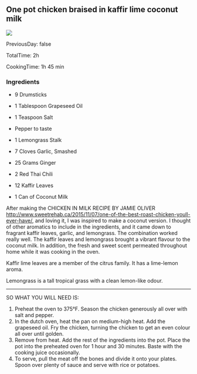 [title]: #()

## One pot chicken braised in kaffir lime coconut milk

[img]: #()

![](../docs/imgs/)

[#url]:#()

[](https://www.sweetrehab.ca/2015/11/20/one-pot-chicken-braised-in-kaffir-lime-coconut-milk)

[recipe-time]: #()

PreviousDay: false

TotalTime: 2h

CookingTime: 1h 45 min

[ingredients-content]: #()

### Ingredients
* 9 Drumsticks
* 1 Tablespoon Grapeseed Oil
* 1 Teaspoon Salt
* Pepper to taste

* 1 Lemongrass Stalk
* 7 Cloves Garlic, Smashed
* 25 Grams Ginger
* 2 Red Thai Chili
* 12 Kaffir Leaves
* 1 Can of Coconut Milk

[content]: #()

After making the CHICKEN IN MILK RECIPE BY JAMIE OLIVER
<http://www.sweetrehab.ca/2015/11/07/one-of-the-best-roast-chicken-youll-ever-have/>,
and loving it, I was inspired to make a coconut version. I thought of other
aromatics to include in the ingredients, and it came down to fragrant
kaffir leaves, garlic, and lemongrass. The combination worked really well.
The kaffir leaves and lemongrass brought a vibrant flavour to the coconut
milk. In addition, the fresh and sweet scent permeated throughout home
while it was cooking in the oven.

Kaffir lime leaves are a member of the citrus family. It has a lime-lemon
aroma.

Lemongrass is a tall tropical grass with a clean lemon-like odour.

------------------------------
SO WHAT YOU WILL NEED IS:

1. Preheat the oven to 375°F. Season the chicken generously all over with
salt and pepper.
2. In the dutch oven, heat the pan on medium-high heat. Add the grapeseed
oil. Fry the chicken, turning the chicken to get an even colour all over
until golden.
3. Remove from heat. Add the rest of the ingredients into the pot. Place
the pot into the preheated oven for 1 hour and 30 minutes[](timer:30:minutes). Baste with the
cooking juice occasionally.
4. To serve, pull the meat off the bones and divide it onto your plates.
Spoon over plenty of sauce and serve with rice or potatoes.















































